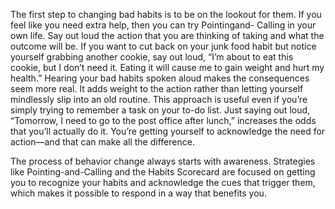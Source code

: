 The first step to changing bad habits is to be on the lookout for
them. If you feel like you need extra help, then you can try Pointingand-
Calling in your own life. Say out loud the action that you are
thinking of taking and what the outcome will be. If you want to cut
back on your junk food habit but notice yourself grabbing another
cookie, say out loud, “I’m about to eat this cookie, but I don’t need it.
Eating it will cause me to gain weight and hurt my health.”
Hearing your bad habits spoken aloud makes the consequences
seem more real. It adds weight to the action rather than letting
yourself mindlessly slip into an old routine. This approach is useful
even if you’re simply trying to remember a task on your to-do list. Just
saying out loud, “Tomorrow, I need to go to the post office after
lunch,” increases the odds that you’ll actually do it. You’re getting
yourself to acknowledge the need for action—and that can make all the
difference.

The process of behavior change always starts with awareness.
Strategies like Pointing-and-Calling and the Habits Scorecard are
focused on getting you to recognize your habits and acknowledge the
cues that trigger them, which makes it possible to respond in a way
that benefits you.